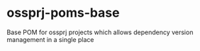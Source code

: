 # ossprj-poms-base

Base POM for ossprj projects which allows dependency version management in a single place 